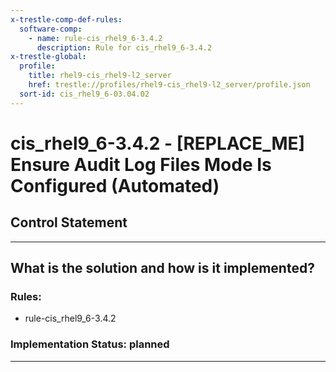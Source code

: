 ```yaml
---
x-trestle-comp-def-rules:
  software-comp:
    - name: rule-cis_rhel9_6-3.4.2
      description: Rule for cis_rhel9_6-3.4.2
x-trestle-global:
  profile:
    title: rhel9-cis_rhel9-l2_server
    href: trestle://profiles/rhel9-cis_rhel9-l2_server/profile.json
  sort-id: cis_rhel9_6-03.04.02
---
```


# cis_rhel9_6-3.4.2 - \[REPLACE_ME\] Ensure Audit Log Files Mode Is Configured (Automated)

## Control Statement

______________________________________________________________________

## What is the solution and how is it implemented?

<!-- For implementation status enter one of: implemented, partial, planned, alternative, not-applicable -->

<!-- Note that the list of rules under ### Rules: is read-only and changes will not be captured after assembly to JSON -->

<!-- Add control implementation description here for control: cis_rhel9_6-3.4.2 -->

### Rules:

  - rule-cis_rhel9_6-3.4.2

### Implementation Status: planned

______________________________________________________________________
